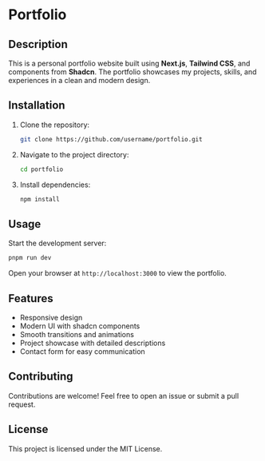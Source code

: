 # Portfolio

## Description
This is a personal portfolio website built using **Next.js**, **Tailwind CSS**, and components from **Shadcn**. The portfolio showcases my projects, skills, and experiences in a clean and modern design.

## Installation
1. Clone the repository:
   ```bash
   git clone https://github.com/username/portfolio.git
   ```
2. Navigate to the project directory:
   ```bash
   cd portfolio
   ```
3. Install dependencies:
   ```bash
   npm install
   ```

## Usage
Start the development server:
```bash
pnpm run dev
```
Open your browser at `http://localhost:3000` to view the portfolio.

## Features
- Responsive design
- Modern UI with shadcn components
- Smooth transitions and animations
- Project showcase with detailed descriptions
- Contact form for easy communication

## Contributing
Contributions are welcome! Feel free to open an issue or submit a pull request.

## License
This project is licensed under the MIT License.


